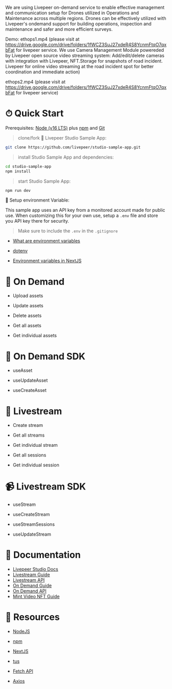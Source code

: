 We are using Livepeer on-demand service to enable effective management and communication setup for Drones utilized in Operations and Maintenance across multiple regions. Drones can be effectively utilized with Livepeer's ondemand support for building operations, inspection and maintenance and safer and more efficient surveys.

Demo: ethops1.mp4 (please visit at https://drive.google.com/drive/folders/1fWCZ3SuJ27xdeR4S8YcnmFtqO7qxbFat for livepeer service. We use Camera Management Module powereded by Livepeer open source video streaming system: Add/edit/delete cameras with integration with Livepeer, NFT.Storage for snapshots of road incident. Livepeer for online video streaming at the road incident spot for better coordination and immediate action)

ethops2.mp4 (please visit at https://drive.google.com/drive/folders/1fWCZ3SuJ27xdeR4S8YcnmFtqO7qxbFat for livepeer service)

# ⏱ Quick Start

Prerequisites: [Node (v16 LTS)](https://nodejs.org/en/download/) plus [npm](https://docs.npmjs.com/cli/v8/configuring-npm/install) and [Git](https://git-scm.com/downloads)

> clone/fork 🎥 Livepeer Studio Sample App:

```bash
git clone https://github.com/livepeer/studio-sample-app.git
```

> install Studio Sample App and dependencies:

```bash
cd studio-sample-app
npm install
```

> start Studio Sample App:

```bash
npm run dev
```

🔏 Setup environment Variable:

This sample app uses an API key from a monitored account made for public use. When customizing this for your own use,  setup a `.env` file and store you API key there for security. 
>Make sure to include the `.env` in the `.gitignore`

- [What are environment variables](https://www.freecodecamp.org/news/what-are-environment-variables-and-how-can-i-use-them-with-gatsby-and-netlify/)

- [dotenv](https://www.npmjs.com/package/dotenv)

- [Environment variables in NextJS](https://nextjs.org/docs/basic-features/environment-variables)
# 📼 On Demand 

- Upload assets

- Update assets

- Delete assets

- Get all assets

- Get individual assets

# 🧰 On Demand SDK

- useAsset

- useUpdateAsset

- useCreateAsset

# 📡 Livestream 

- Create stream

- Get all streams

- Get individual stream

- Get all sessions

- Get individual session

# 📹 Livestream SDK 

- useStream

- useCreateStream

- useStreamSessions

- useUpdateStream

# 📜 Documentation

- [Livepeer Studio Docs](https://docs.livepeer.studio/)
- [Livestream Guide](https://docs.livepeer.studio/guides/livestreaming)
- [Livestream API](https://docs.livepeer.studio/references/stream/)
- [On Demand Guide](https://docs.livepeer.studio/guides/on-demand)
- [On Demand API](https://docs.livepeer.studio/references/vod/)
- [Mint Video NFT Guide](https://docs.livepeer.studio/guides/mint-guides/)


# 📖 Resources

- [NodeJS](https://nodejs.org/en/)

- [npm](https://docs.npmjs.com/cli/v8/configuring-npm/install)

- [NextJS](https://nextjs.org/)

- [tus](https://tus.io/)

- [Fetch API](https://developer.mozilla.org/en-US/docs/Web/API/Fetch_API)

- [Axios](https://axios-http.com/)

